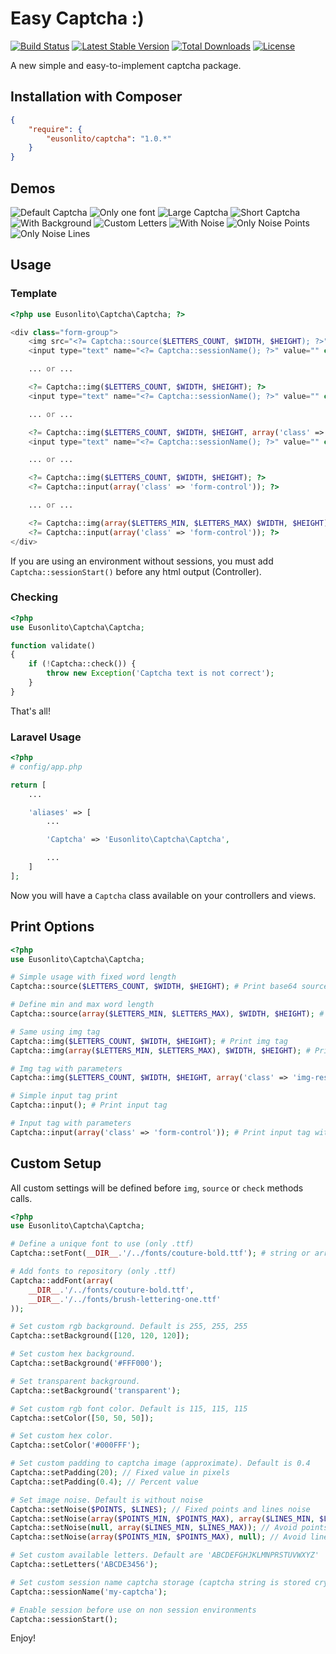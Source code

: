# Easy Captcha :)

[![Build Status](https://travis-ci.org/eusonlito/captcha.svg?branch=master)](https://travis-ci.org/eusonlito/captcha)
[![Latest Stable Version](https://poser.pugx.org/eusonlito/captcha/v/stable.png)](https://packagist.org/packages/eusonlito/captcha)
[![Total Downloads](https://poser.pugx.org/eusonlito/captcha/downloads.png)](https://packagist.org/packages/eusonlito/captcha)
[![License](https://poser.pugx.org/eusonlito/captcha/license.png)](https://packagist.org/packages/eusonlito/captcha)

A new simple and easy-to-implement captcha package.

## Installation with Composer

```json
{
    "require": {
        "eusonlito/captcha": "1.0.*"
    }
}
```

## Demos

![Default Captcha](https://eusonlito.github.io/captcha/assets/images/multiple-fonts.png)
![Only one font](https://eusonlito.github.io/captcha/assets/images/one-font.png)
![Large Captcha](https://eusonlito.github.io/captcha/assets/images/large.png)
![Short Captcha](https://eusonlito.github.io/captcha/assets/images/short.png)
![With Background](https://eusonlito.github.io/captcha/assets/images/background.png)
![Custom Letters](https://eusonlito.github.io/captcha/assets/images/letters.png)
![With Noise](https://eusonlito.github.io/captcha/assets/images/noise.png)
![Only Noise Points](https://eusonlito.github.io/captcha/assets/images/noise-points.png)
![Only Noise Lines](https://eusonlito.github.io/captcha/assets/images/noise-lines.png)

## Usage

### Template

```php
<?php use Eusonlito\Captcha\Captcha; ?>

<div class="form-group">
    <img src="<?= Captcha::source($LETTERS_COUNT, $WIDTH, $HEIGHT); ?>" class="img-responsive" />
    <input type="text" name="<?= Captcha::sessionName(); ?>" value="" class="form-control" />

    ... or ...

    <?= Captcha::img($LETTERS_COUNT, $WIDTH, $HEIGHT); ?>
    <input type="text" name="<?= Captcha::sessionName(); ?>" value="" class="form-control" />

    ... or ...

    <?= Captcha::img($LETTERS_COUNT, $WIDTH, $HEIGHT, array('class' => 'img-responsive')); ?>
    <input type="text" name="<?= Captcha::sessionName(); ?>" value="" class="form-control" />

    ... or ...

    <?= Captcha::img($LETTERS_COUNT, $WIDTH, $HEIGHT); ?>
    <?= Captcha::input(array('class' => 'form-control')); ?>

    ... or ...

    <?= Captcha::img(array($LETTERS_MIN, $LETTERS_MAX) $WIDTH, $HEIGHT); ?>
    <?= Captcha::input(array('class' => 'form-control')); ?>
</div>
```

If you are using an environment without sessions, you must add `Captcha::sessionStart()` before any html output (Controller).

### Checking

```php
<?php
use Eusonlito\Captcha\Captcha;

function validate()
{
    if (!Captcha::check()) {
        throw new Exception('Captcha text is not correct');
    }
}
```

That's all!

### Laravel Usage

```php
<?php
# config/app.php

return [
    ...

    'aliases' => [
        ...

        'Captcha' => 'Eusonlito\Captcha\Captcha',

        ...
    ]
];
```

Now you will have a `Captcha` class available on your controllers and views.

## Print Options

```php
<?php
use Eusonlito\Captcha\Captcha;

# Simple usage with fixed word length
Captcha::source($LETTERS_COUNT, $WIDTH, $HEIGHT); # Print base64 source image code

# Define min and max word length
Captcha::source(array($LETTERS_MIN, $LETTERS_MAX), $WIDTH, $HEIGHT); # Print base64 source image code

# Same using img tag
Captcha::img($LETTERS_COUNT, $WIDTH, $HEIGHT); # Print img tag
Captcha::img(array($LETTERS_MIN, $LETTERS_MAX), $WIDTH, $HEIGHT); # Print img tag

# Img tag with parameters
Captcha::img($LETTERS_COUNT, $WIDTH, $HEIGHT, array('class' => 'img-responsive')); # Print img tag with class attribute

# Simple input tag print
Captcha::input(); # Print input tag

# Input tag with parameters
Captcha::input(array('class' => 'form-control')); # Print input tag with class attribute
```

## Custom Setup

All custom settings will be defined before `img`, `source` or `check` methods calls.

```php
<?php
use Eusonlito\Captcha\Captcha;

# Define a unique font to use (only .ttf)
Captcha::setFont(__DIR__.'/../fonts/couture-bold.ttf'); # string or array

# Add fonts to repository (only .ttf)
Captcha::addFont(array(
    __DIR__.'/../fonts/couture-bold.ttf',
    __DIR__.'/../fonts/brush-lettering-one.ttf'
));

# Set custom rgb background. Default is 255, 255, 255
Captcha::setBackground([120, 120, 120]);

# Set custom hex background.
Captcha::setBackground('#FFF000');

# Set transparent background.
Captcha::setBackground('transparent');

# Set custom rgb font color. Default is 115, 115, 115
Captcha::setColor([50, 50, 50]);

# Set custom hex color.
Captcha::setColor('#000FFF');

# Set custom padding to captcha image (approximate). Default is 0.4
Captcha::setPadding(20); // Fixed value in pixels
Captcha::setPadding(0.4); // Percent value

# Set image noise. Default is without noise
Captcha::setNoise($POINTS, $LINES); // Fixed points and lines noise
Captcha::setNoise(array($POINTS_MIN, $POINTS_MAX), array($LINES_MIN, $LINES_MAX)); // Variable points and lines noise
Captcha::setNoise(null, array($LINES_MIN, $LINES_MAX)); // Avoid points noise
Captcha::setNoise(array($POINTS_MIN, $POINTS_MAX), null); // Avoid lines noise

# Set custom available letters. Default are 'ABCDEFGHJKLMNPRSTUVWXYZ'
Captcha::setLetters('ABCDE3456');

# Set custom session name captcha storage (captcha string is stored crypted). Default is 'captcha-string'
Captcha::sessionName('my-captcha');

# Enable session before use on non session environments
Captcha::sessionStart();
```

Enjoy!
